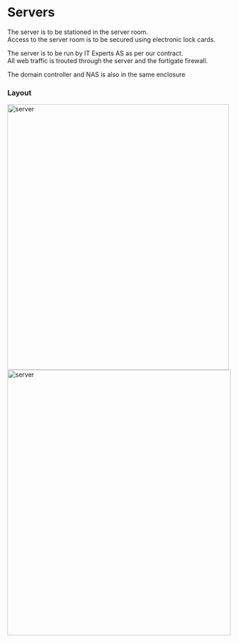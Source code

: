 # Servers

The server is to be stationed in the server room.
<br>
Access to the server room is to be secured using electronic lock cards. 
<br>

The server is to be run by IT Experts AS as per our contract.
<br>
All web traffic is trouted through the server and the fortigate firewall.
<br>

The domain controller and NAS is also in the same enclosure
### Layout
<img src="https://cdn.discordapp.com/attachments/974002022384812072/1239496237216956458/kV4vU7G.png?ex=66432253&is=6641d0d3&hm=beb2e0916bfb56da0c09cafc9923ab0d7cb7e490eccc9a5351b60647d7aece28&" alt="server" width="500" height="600"> 
<br>
<img src="https://media.discordapp.net/attachments/974002022384812072/1239505681606901810/z4nkt3R.png?ex=66432b1f&is=6641d99f&hm=e2f464a157e328b5d4e16ad35aed76e5bb937d0bea43834e18e2bb1257d92aea&=&format=webp&quality=lossless&width=1293&height=671" alt="server" width="100%" height="600"> 
